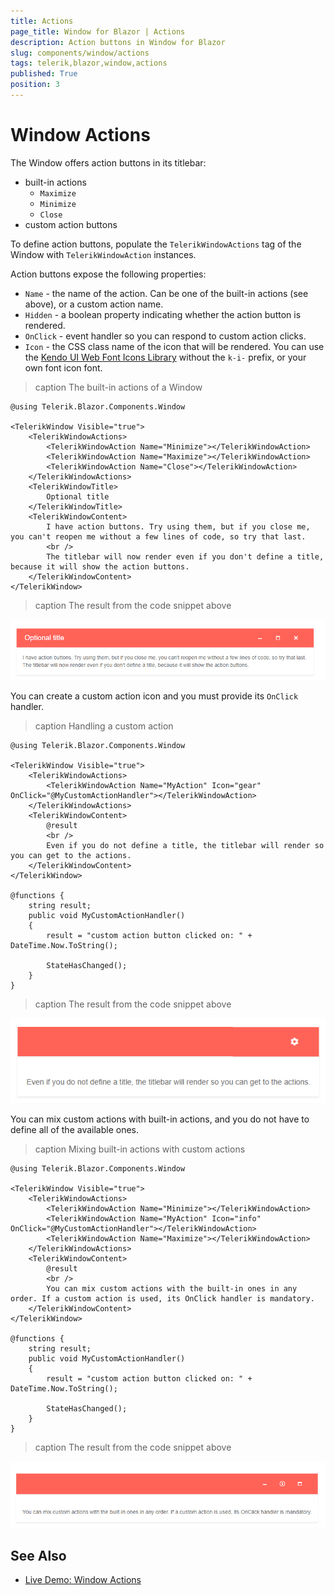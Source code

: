 ```yaml
---
title: Actions
page_title: Window for Blazor | Actions
description: Action buttons in Window for Blazor
slug: components/window/actions
tags: telerik,blazor,window,actions
published: True
position: 3
---
```


# Window Actions

The Window offers action buttons in its titlebar:

* built-in actions
    * `Maximize`
    * `Minimize`
    * `Close`
* custom action buttons

To define action buttons, populate the `TelerikWindowActions` tag of the Window with `TelerikWindowAction` instances.

Action buttons expose the following properties:

* `Name` - the name of the action. Can be one of the built-in actions (see above), or a custom action name.
* `Hidden` - a boolean property indicating whether the action button is rendered.
* `OnClick` - event handler so you can respond to custom action clicks.
* `Icon` - the CSS class name of the icon that will be rendered. You can use the [Kendo UI Web Font Icons Library](https://docs.telerik.com/kendo-ui/styles-and-layout/icons-web) without the `k-i-` prefix, or your own font icon font.


>caption The built-in actions of a Window

````CSHTML
@using Telerik.Blazor.Components.Window

<TelerikWindow Visible="true">
	<TelerikWindowActions>
		<TelerikWindowAction Name="Minimize"></TelerikWindowAction>
		<TelerikWindowAction Name="Maximize"></TelerikWindowAction>
		<TelerikWindowAction Name="Close"></TelerikWindowAction>
	</TelerikWindowActions>
	<TelerikWindowTitle>
	    Optional title
	</TelerikWindowTitle>
	<TelerikWindowContent>
		I have action buttons. Try using them, but if you close me, you can't reopen me without a few lines of code, so try that last.
		<br />
		The titlebar will now render even if you don't define a title, because it will show the action buttons.
	</TelerikWindowContent>
</TelerikWindow>
````

>caption The result from the code snippet above

![](images/built-in-actions.png)

You can create a custom action icon and you must provide its `OnClick` handler.

>caption Handling a custom action

````CSHTML
@using Telerik.Blazor.Components.Window

<TelerikWindow Visible="true">
	<TelerikWindowActions>
		<TelerikWindowAction Name="MyAction" Icon="gear" OnClick="@MyCustomActionHandler"></TelerikWindowAction>
	</TelerikWindowActions>
	<TelerikWindowContent>
		@result
		<br />
		Even if you do not define a title, the titlebar will render so you can get to the actions.
	</TelerikWindowContent>
</TelerikWindow>

@functions {
	string result;
	public void MyCustomActionHandler()
	{
		result = "custom action button clicked on: " + DateTime.Now.ToString();

		StateHasChanged();
	}
}
````

>caption The result from the code snippet above

![](images/custom-action.png)

You can mix custom actions with built-in actions, and you do not have to define all of the available ones.

>caption Mixing built-in actions with custom actions

````CSHTML
@using Telerik.Blazor.Components.Window

<TelerikWindow Visible="true">
	<TelerikWindowActions>
		<TelerikWindowAction Name="Minimize"></TelerikWindowAction>
		<TelerikWindowAction Name="MyAction" Icon="info" OnClick="@MyCustomActionHandler"></TelerikWindowAction>
		<TelerikWindowAction Name="Maximize"></TelerikWindowAction>
	</TelerikWindowActions>
	<TelerikWindowContent>
		@result
		<br />
		You can mix custom actions with the built-in ones in any order. If a custom action is used, its OnClick handler is mandatory.
	</TelerikWindowContent>
</TelerikWindow>

@functions {
	string result;
	public void MyCustomActionHandler()
	{
		result = "custom action button clicked on: " + DateTime.Now.ToString();

		StateHasChanged();
	}
}
````

>caption The result from the code snippet above

![](images/mixed-actions.png)


## See Also

  * [Live Demo: Window Actions](https://demos.telerik.com/blazor/window/actions)